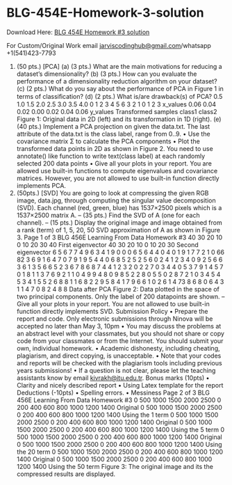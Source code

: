 # BLG-454E-Homework-3-solution

Download Here: [BLG 454E  Homework #3 solution](https://jarviscodinghub.com/assignment/blg-454e-homework-3-solution/)

For Custom/Original Work email jarviscodinghub@gmail.com/whatsapp +1(541)423-7793

1. (50 pts.) [PCA]
(a) (3 pts.) What are the main motivations for reducing a dataset’s dimensionality? (b) (3 pts.) How can you evaluate the performance of a dimensionality reduction algorithm on your dataset? (c) (2 pts.) What do you say about the performance of PCA in Figure 1 in terms of classiﬁcation? (d) (2 pts.) What is/are drawback(s) of PCA?
0.5 1.0 1.5 2.0 2.5 3.0 3.5 4.0 0
1
2
3
4
5
6
3 2 1 0 1 2 3 x_values
0.06
0.04
0.02
0.00
0.02
0.04
0.06
y_values
Transformed samples
class1 class2
Figure 1: Original data in 2D (left) and its transformation in 1D (right).
(e) (40 pts.) Implement a PCA projection on given the data.txt. The last attribute of the data.txt is the class label, range from 0..9. • Use the covariance matrix Σ to calculate the PCA components • Plot the transformed data points in 2D as shown in Figure 2. You need to use annotate() like function to write text(class label) at each randomly selected 200 data points • Give all your plots in your report. You are allowed use built-in functions to compute eigenvalues and covariance matrices. However, you are not allowed to use built-in function directly implements PCA.
2. (50pts.) [SVD] You are going to look at compressing the given RGB image, data.jpg, through computing the singular value decomposition (SVD). Each channel (red, green, blue) has 1537×2500 pixels which is a 1537×2500 matrix A. – (35 pts.) Find the SVD of A (one for each channel). – (15 pts.) Display the original image and image obtained from a rank (term) of 1, 5, 20, 50 SVD approximation of A as shown in Figure 3.
Page 1 of 3
BLG 456E Learning From Data Homework #3
40 30 20 10 0 10 20 30 40 First eigenvector
40
30
20
10
0
10
20
30
Second eigenvector
6
5
6 7
7
4
9
6
3
4
1
9
0
0
0
6
5
6
4
4
0
4
0
1
9
1
7
7
2
1
0
66
82
3
6
9
1
6
4
7
0
7
9
1
9
5
4
4
0 6 8 5
2
5
2
5
6
0
2
4
1
2
3
4
0
9
2
5
6
6
3
6
1
3
5
6
6
5
2 3
6
7
8
6
8
7
4
4
1
2
3
2
0
2
2
7
0
3
4
4
0
5
3
7
9
1
4
5
7
0
1
8
1
1
3
7
6
9
2
1
1
0
4
9 9
4
8
0
9
8
5
2
2
8
0
5
5
0
2
8
7
2
1
0
3
4
5
4
5
3
4
1
5 5
2
6
8
8
1 1
6
8
2 2
9
5
8
4
1
7
9
6
6
1
0
2
6
1
4
73
8
6
8
0
6
4
3
1
1
4
7
0
8
2
4
8
8
Data after PCA
Figure 2: Data plotted in the space of two principal components. Only the label of 200 datapoints are shown.
– Give all your plots in your report.
You are not allowed to use built-in function directly implements SVD.
Submission Policy
• Prepare the report and code. Only electronic submissions through Ninova will be accepted no later than May 3, 10pm • You may discuss the problems at an abstract level with your classmates, but you should not share or copy code from your classmates or from the Internet. You should submit your own, individual homework. • Academic dishonesty, including cheating, plagiarism, and direct copying, is unacceptable. • Note that your codes and reports will be checked with the plagiarism tools including previous years submissions! • If a question is not clear, please let the teaching assistants know by email kivrakh@itu.edu.tr.
Bonus marks (10pts)
• Clarity and nicely described report • Using Latex template for the report Deductions (-10pts)
• Spelling errors. • Messiness
Page 2 of 3
BLG 456E Learning From Data Homework #3
0 500 1000 1500 2000 2500
0 200 400 600 800 1000 1200 1400
Original
0 500 1000 1500 2000 2500
0 200 400 600 800 1000 1200 1400
Using the 1 term
0 500 1000 1500 2000 2500
0 200 400 600 800 1000 1200 1400
Original
0 500 1000 1500 2000 2500
0 200 400 600 800 1000 1200 1400
Using the 5 term
0 500 1000 1500 2000 2500
0 200 400 600 800 1000 1200 1400
Original
0 500 1000 1500 2000 2500
0 200 400 600 800 1000 1200 1400
Using the 20 term
0 500 1000 1500 2000 2500
0 200 400 600 800 1000 1200 1400
Original
0 500 1000 1500 2000 2500
0 200 400 600 800 1000 1200 1400
Using the 50 term
Figure 3: The original image and its the compressed results are displayed.
